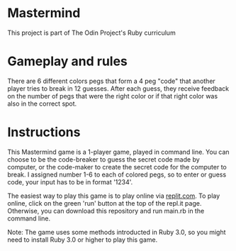 # Mastermind  
This project is part of The Odin Project's Ruby curriculum

# Gameplay and rules

There are 6 different colors pegs that form a 4 peg "code" that another player tries to break in 12 guesses. After each guess, they receive feedback on the number of pegs that were the right color or if that right color was also in the correct spot.

# Instructions

This Mastermind game is a 1-player game, played in command line. You can choose to be the code-breaker to guess the secret code made by computer, or the code-maker to create the secret code for the computer to break. I assigned number 1-6 to each of colored pegs, so to enter or guess code, your input has to be in format '1234'.

The easiest way to play this game is to play online via [replit.com](https://replit.com/@nguyenlekhtn/Ruby-Mastermind). To play online, click on the green 'run' button at the top of the repl.it page. Otherwise, you can download this repository and run main.rb in the command line.

Note: The game uses some methods introducted in Ruby 3.0, so you might need to install Ruby 3.0 or higher to play this game.